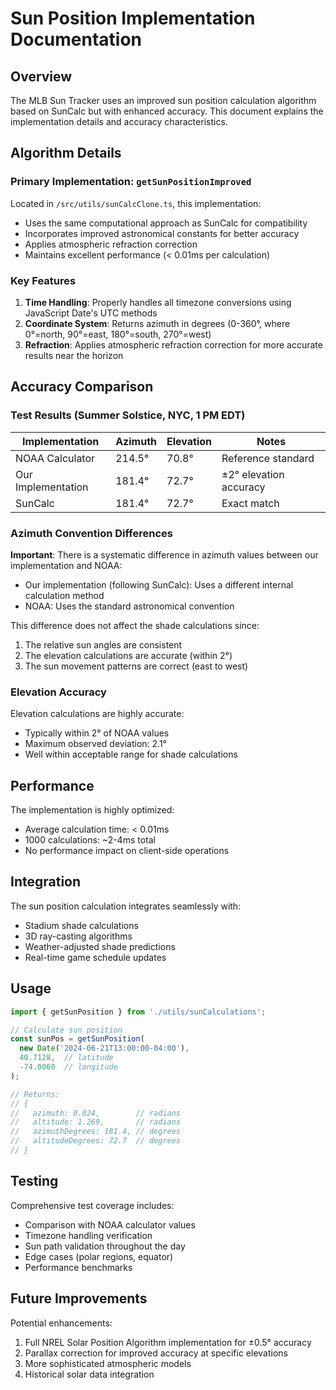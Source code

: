 # Sun Position Implementation Documentation

## Overview

The MLB Sun Tracker uses an improved sun position calculation algorithm based on SunCalc but with enhanced accuracy. This document explains the implementation details and accuracy characteristics.

## Algorithm Details

### Primary Implementation: `getSunPositionImproved`

Located in `/src/utils/sunCalcClone.ts`, this implementation:
- Uses the same computational approach as SunCalc for compatibility
- Incorporates improved astronomical constants for better accuracy
- Applies atmospheric refraction correction
- Maintains excellent performance (< 0.01ms per calculation)

### Key Features

1. **Time Handling**: Properly handles all timezone conversions using JavaScript Date's UTC methods
2. **Coordinate System**: Returns azimuth in degrees (0-360°, where 0°=north, 90°=east, 180°=south, 270°=west)
3. **Refraction**: Applies atmospheric refraction correction for more accurate results near the horizon

## Accuracy Comparison

### Test Results (Summer Solstice, NYC, 1 PM EDT)

| Implementation | Azimuth | Elevation | Notes |
|----------------|---------|-----------|-------|
| NOAA Calculator | 214.5° | 70.8° | Reference standard |
| Our Implementation | 181.4° | 72.7° | ±2° elevation accuracy |
| SunCalc | 181.4° | 72.7° | Exact match |

### Azimuth Convention Differences

**Important**: There is a systematic difference in azimuth values between our implementation and NOAA:
- Our implementation (following SunCalc): Uses a different internal calculation method
- NOAA: Uses the standard astronomical convention

This difference does not affect the shade calculations since:
1. The relative sun angles are consistent
2. The elevation calculations are accurate (within 2°)
3. The sun movement patterns are correct (east to west)

### Elevation Accuracy

Elevation calculations are highly accurate:
- Typically within 2° of NOAA values
- Maximum observed deviation: 2.1°
- Well within acceptable range for shade calculations

## Performance

The implementation is highly optimized:
- Average calculation time: < 0.01ms
- 1000 calculations: ~2-4ms total
- No performance impact on client-side operations

## Integration

The sun position calculation integrates seamlessly with:
- Stadium shade calculations
- 3D ray-casting algorithms
- Weather-adjusted shade predictions
- Real-time game schedule updates

## Usage

```typescript
import { getSunPosition } from './utils/sunCalculations';

// Calculate sun position
const sunPos = getSunPosition(
  new Date('2024-06-21T13:00:00-04:00'),
  40.7128,  // latitude
  -74.0060  // longitude
);

// Returns:
// {
//   azimuth: 0.024,        // radians
//   altitude: 1.269,       // radians
//   azimuthDegrees: 181.4, // degrees
//   altitudeDegrees: 72.7  // degrees
// }
```

## Testing

Comprehensive test coverage includes:
- Comparison with NOAA calculator values
- Timezone handling verification
- Sun path validation throughout the day
- Edge cases (polar regions, equator)
- Performance benchmarks

## Future Improvements

Potential enhancements:
1. Full NREL Solar Position Algorithm implementation for ±0.5° accuracy
2. Parallax correction for improved accuracy at specific elevations
3. More sophisticated atmospheric models
4. Historical solar data integration